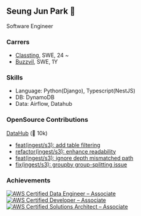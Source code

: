 ## Seung Jun Park  🦅

Software Engineer

### Carrers
- [Classting](https://www.classting.com/), SWE, 24 ~
- [Buzzvil](https://www.buzzvil.com/), SWE, 1Y


### Skills

* Language: Python(Django), Typescript(NestJS)
* DB: DynamoDB
* Data: Airflow, Datahub

### OpenSource Contributions

[DataHub](https://github.com/datahub-project/datahub) (🌟 10k)
  - [feat(ingest/s3): add table filtering](https://github.com/datahub-project/datahub/pull/12661)
  - [refactor(ingest/s3): enhance readability](https://github.com/datahub-project/datahub/pull/12686)
  - [feat(ingest/s3): ignore depth mismatched path](https://github.com/datahub-project/datahub/pull/12326)
  - [fix(ingest/s3): groupby group-splitting issue](https://github.com/datahub-project/datahub/pull/12254)

### Achievements
<!--START_SECTION:badges-->


[![AWS Certified Data Engineer – Associate](https://images.credly.com/size/100x100/images/e5c85d7f-4e50-431e-b5af-fa9d9b0596e7/image.png)](https://www.credly.com/badges/55acc88f-6866-44a1-b157-388d907aefbd "AWS Certified Data Engineer – Associate")
[![AWS Certified Developer – Associate](https://images.credly.com/size/100x100/images/b9feab85-1a43-4f6c-99a5-631b88d5461b/image.png)](http://www.credly.com/badges/4f1dc234-d417-4b82-ad1b-0855b3169286 "AWS Certified Developer – Associate")
[![AWS Certified Solutions Architect – Associate](https://images.credly.com/size/100x100/images/0e284c3f-5164-4b21-8660-0d84737941bc/image.png)](http://www.credly.com/badges/5b4c916d-0722-4aba-8164-5252071a7dcf "AWS Certified Solutions Architect – Associate")
<!--END_SECTION:badges-->

